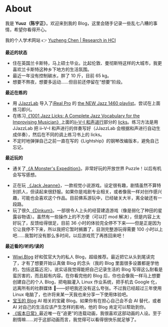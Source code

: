 # About

我是 **Yuuz（陈宇正）**。欢迎来到我的 Blog，这里会随手记录一些乱七八糟的事情，希望你看得开心。

我的个人学术网站 👉 [Yuzheng Chen | Research in HCI](https://yuzheng-chen.github.io/)

**最近的状态**

- 住在英国兰卡斯特，马上硕士毕业。比起伦敦、曼彻斯特这样的大城市，我更喜欢兰卡斯特这种乡下地方的生活氛围。
- 最近一年没有控制碳水，胖了 10 斤，目前 65 kg。
- 想要不熬夜，想要多运动……但目前还停留在“想要”阶段。

**最近在练的**

- 用 [JJazzLab](https://www.jjazzlab.org/en/) 导入了[iReal Pro](https://www.irealpro.com/) 的 [the NEW Jazz 1460 playlist](https://www.irealb.com/forums/showthread.php?26776-Discussion-about-the-NEW-Jazz-1410-playlist)。尝试在上面练习即兴。
- 在练习[《1001 Jazz Licks: A Complete Jazz Vocabulary for the Improvising Musician》](https://www.amazon.co.uk/Licks-Complete-Vocabulary-Improvising-Musici/dp/1575602784)上面的[ii–V–I 和声进行](https://en.wikipedia.org/wiki/Ii%E2%80%93V%E2%80%93I_progression)部分的 [licks](https://en.wikipedia.org/wiki/The_Lick)。练习方法是用 JJazzLab 把 ii–V–I 和声进行的伴奏写好（JJazzLab 会根据和声进行自动生成伴奏），然后在不同的调上练习书上的 licks。
- 不定时地弹弹自己之前一直在写的《Lightship》的钢琴改编版本，避免自己忘记。

**最近玩的**

- 通关了[《A Monster's Expedition》](https://store.steampowered.com/app/1052990/A_Monsters_Expedition/)。非常好玩的开放世界 Puzzle！以后有机会写写感想。
* 正在玩 [《Jack Jeanne》](https://www.nintendo.com/en-gb/Games/Nintendo-Switch-games/Jack-Jeanne-2385316.html?srsltid=AfmBOooidu-hzuMiDKkBpoKVS1Z2ouaxnz9BNSQmksyCVa5fRbKo2tMS)，一款视觉小说游戏。设定很有趣，剧情虽然不算特别抓人，但读起来很舒服。如果你是戏剧专业相关，或者像我一样对创作感兴趣，可能也会喜欢这个作品。目前佛系游玩中，已经破关大半，离全破还有一段路。
* 玩了很久[《Dinkum》](https://store.steampowered.com/app/1062520/Dinkum/)。一部很令人上头的经营建造游戏（像是弱化了种田的星露谷物语）。虽然有一些操作上的不方便（可以打 mod 解决），但是内容上太好玩了，反馈给得很足，目前 36 小时的体验完全停不下来——但是正是因为它让我停不下来，所以我把它暂时搁置了，目测完整游玩得需要 100 小时以上吧......我暂时没有那么多时间，以后游戏荒了再拣回来吧！

**最近看的/听的/读的**

- [Wiwi.Blog](https://wiwi.blog) 好和弦官大为的私人 Blog，超级推荐。最近把它从头到尾读完了，才有了想要开始认真做 Blog 的念头（我的 Blog 里面很多设置都是学他的，包括这篇近况）。说实话我觉得能把自己记录生活的 Blog 写得这么耐看是蛮厉害的，而且超有内容。在你看完他的 Blog 后，你也会像我一样马上想要创建自己的个人 Blog，把电脑灌入 Linux 作业系统，把手机去 Google 化，远离所有的社群媒体 🤣——好吧我还没有这么夸张。不过我已经超过三年使用 Linux 电脑了，也许将来某一天我也来分享一下使用体验吧。
- [宝玉的 Blog](https://baoyu.io/) AI 相关的宝藏 Blog。如果你有在担心自己会不会 AI 替代，或者 AI 对自己的生活应该产生怎样的影响，他的 Blog 肯定可以帮助到你。
- [《坂本日常》](https://sakamotodays.jp/)最近唯一在“追更”的连载动画，我很喜欢这部动画的人设。至于剧情嘛......对于这部动画而言，我觉得可以看得很快乐就足够了。
